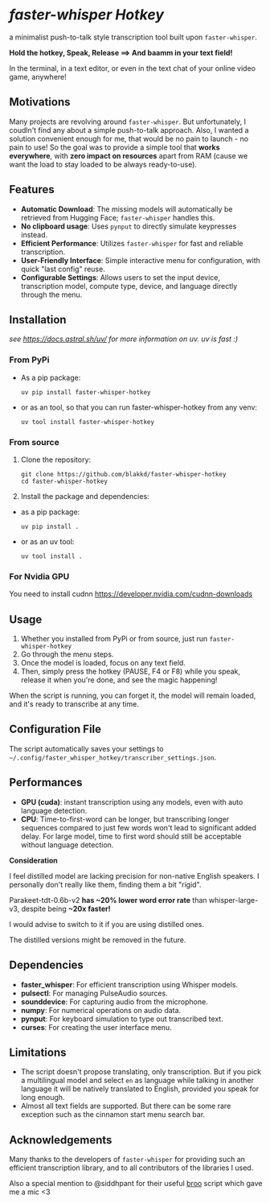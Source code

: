 # *faster-whisper Hotkey*

a minimalist push-to-talk style transcription tool built upon `faster-whisper`.

**Hold the hotkey, Speak, Release ==> And baamm in your text field!**

In the terminal, in a text editor, or even in the text chat of your online video game, anywhere!

## Motivations

Many projects are revolving around `faster-whisper`. But unfortunately, I coudln't find any about a simple push-to-talk approach.
Also, I wanted a solution convenient enough for me, that would be no pain to launch - no pain to use!
So the goal was to provide a simple tool that **works everywhere**, with **zero impact on resources** apart from RAM (cause we want the load to stay loaded to be always ready-to-use).

## Features

- **Automatic Download**: The missing models will automatically be retrieved from Hugging Face; `faster-whisper` handles this.
- **No clipboard usage**: Uses `pynput` to directly simulate keypresses instead.
- **Efficient Performance**: Utilizes `faster-whisper` for fast and reliable transcription.
- **User-Friendly Interface**: Simple interactive menu for configuration, with quick "last config" reuse.
- **Configurable Settings**: Allows users to set the input device, transcription model, compute type, device, and language directly through the menu.

## Installation

*see https://docs.astral.sh/uv/ for more information on uv. uv is fast :\)*

### From PyPi

- As a pip package:
    ```
    uv pip install faster-whisper-hotkey
    ```

- or as an tool, so that you can run faster-whisper-hotkey from any venv:

    ```
    uv tool install faster-whisper-hotkey
    ```

### From source

1. Clone the repository:

    ```
    git clone https://github.com/blakkd/faster-whisper-hotkey
    cd faster-whisper-hotkey
    ```

2. Install the package and dependencies:

- as a pip package:

    ```
    uv pip install .
    ```

- or as an uv tool:

    ```
    uv tool install .
    ```

### For Nvidia GPU

You need to install cudnn https://developer.nvidia.com/cudnn-downloads

## Usage

1. Whether you installed from PyPi or from source, just run `faster-whisper-hotkey`
2. Go through the menu steps.
3. Once the model is loaded, focus on any text field.
4. Then, simply press the hotkey (PAUSE, F4 or F8) while you speak, release it when you're done, and see the magic happening!

When the script is running, you can forget it, the model will remain loaded, and it's ready to transcribe at any time.

## Configuration File

The script automatically saves your settings to `~/.config/faster_whisper_hotkey/transcriber_settings.json`.

## Performances

- **GPU (cuda)**: instant transcription using any models, even with auto language detection.
- **CPU**: Time-to-first-word can be longer, but transcribing longer sequences compared to just few words won't lead to significant added delay. For large model, time to first word should still be acceptable without language detection.

**Consideration**

I feel distilled model are lacking precision for non-native English speakers. I personally don't really like them, finding them a bit "rigid".

Parakeet-tdt-0.6b-v2 **has ~20% lower word error rate** than whisper-large-v3, despite being **~20x faster!**

I would advise to switch to it if you are using distilled ones.

The distilled versions might be removed in the future.

## Dependencies

- **faster_whisper**: For efficient transcription using Whisper models.
- **pulsectl**: For managing PulseAudio sources.
- **sounddevice**: For capturing audio from the microphone.
- **numpy**: For numerical operations on audio data.
- **pynput**: For keyboard simulation to type out transcribed text.
- **curses**: For creating the user interface menu.

## Limitations

- The script doesn't propose translating, only transcription. But if you pick a multilingual model and select `en` as language while talking in another language it will be natively translated to English, provided you speak for long enough.
- Almost all text fields are supported. But there can be some rare exception such as the cinnamon start menu search bar.

## Acknowledgements

Many thanks to the developers of `faster-whisper` for providing such an efficient transcription library, and to all contributors of the libraries I used.

Also a special mention to @siddhpant for their useful [broo](https://github.com/siddhpant/broo) script which gave me a mic <3
